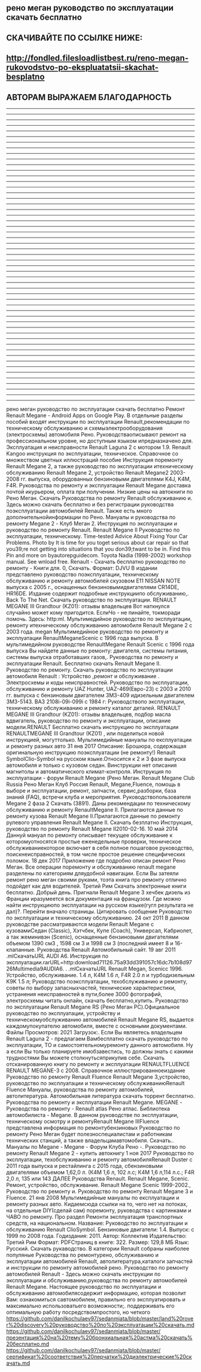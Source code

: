 рено меган руководство по эксплуатации скачать бесплатно
--------------------------------------------------
СКАЧИВАЙТЕ ПО ССЫЛКЕ НИЖЕ:
--------------------------------------------------
http://fondled.filesloadlistbest.ru/reno-megan-rukovodstvo-po-ekspluatatsii-skachat-besplatno
--------------------------------------------------
АВТОРАМ ВЫРАЖАЕМ БЛАГОДАРНОСТЬ
--------------------------------------------------
--------------------------------------------------
--------------------------------------------------
--------------------------------------------------
--------------------------------------------------
--------------------------------------------------
--------------------------------------------------
--------------------------------------------------
--------------------------------------------------
--------------------------------------------------
--------------------------------------------------
--------------------------------------------------
--------------------------------------------------
--------------------------------------------------
--------------------------------------------------
--------------------------------------------------
--------------------------------------------------
--------------------------------------------------
--------------------------------------------------
--------------------------------------------------
--------------------------------------------------
--------------------------------------------------
--------------------------------------------------
--------------------------------------------------
--------------------------------------------------
--------------------------------------------------
--------------------------------------------------
--------------------------------------------------
--------------------------------------------------
--------------------------------------------------
--------------------------------------------------
--------------------------------------------------
--------------------------------------------------
--------------------------------------------------
--------------------------------------------------
--------------------------------------------------
--------------------------------------------------
--------------------------------------------------
--------------------------------------------------
--------------------------------------------------
--------------------------------------------------
--------------------------------------------------
--------------------------------------------------
--------------------------------------------------
--------------------------------------------------
--------------------------------------------------
--------------------------------------------------
--------------------------------------------------
--------------------------------------------------
--------------------------------------------------
--------------------------------------------------
--------------------------------------------------
--------------------------------------------------
--------------------------------------------------
рено меган руководство по эксплуатации скачать бесплатно Ремонт Renault Megane - Android Apps on Google Play. В отдельные разделы пособий входят инструкции по эксплуатации Renault,рекомендации по техническому обслуживанию и схемыэлектрооборудования (электросхемы) автомобиля Рено. Руководстваописывают ремонт на профессиональном уровне, но доступным языком ипредназначено для. Эксплуатация и неисправности Renault Laguna 2 с мотором 1.9. Renault Kangoo инструкция по эксплуатации, техническое. Справочное со множеством цветных иллюстраций пособие Инструкция поремонту Renault Megane 2, а также руководство по эксплуатации итехническому обслуживанию Renault Megane 2, устройство Renault Megane2 2003-2008 гг. выпуска, оборудованных бензиновыми двигателями K4J, K4M, F4R. Руководства по ремонту и эксплуатации Renault Megane доставка почтой икурьером, оплата при получении. Низкие цены на автокниги по Рено Меган. Скачать Руководства по ремонту Renault обслуживанию и. Здесь можно скачать бесплатно и без регистрации руководства поэксплуатации автомобилей Renault. Также есть много дополнительнойинформации по Рено.
Мануалы и руководства по ремонту Megane 2 - Клуб Меган 2. Инструкция по эксплуатации и руководство по ремонту Renault. Renault Megane II Руководство по эксплуатации, техническому. Time-tested Advice About Fixing Your Car Problems. Photo by It is time for you toget serious about car repair so that you39;re not getting into situations that you don39;twant to be in. Find this Pin and more on  byautorepguidecom. Toyota Nadia (1998-2002) workshop manual. See wnload free. Renault - Скачать бесплатно руководство по ремонту - Книги для. 0, Скачать. Формат: DJVU В издании представлено руководство поэксплуатации, техническому обслуживанию и ремонту автомобилей скузовом Е11 NISSAN NOTE выпуска с 2005 г., оснащенных бензиновымидвигателями CR14DE, HR16DE. Издание содержит подробные инструкциипо обслуживанию,. Back To The Net. Скачать руководство по эксплуатации. RENAULT MEGANE III Grandtour (KZ01): отзывы владельцев
Вот наткнулся случайно может кому пригодится. ЕслиЧо - не пинайте, токморади помочь. Здесь: http:ml. Мультимедийное руководство по эксплуатации, ремонту итехническому обслуживанию автомобиля Renault Megane 2 с 2003 года. megan Мультимедийное руководство по ремонту и эксплуатации RenaultMeganeScenic с 1996 года выпуска. В мультимедийном руководстве RenaultMegane  Renault Scenic с 1996 года выпуска Вы найдете данные по ремонту: двигателя, системы питания, системы выпуска отработавших газов,. Руководства по ремонту и эксплуатации Renault. Бесплатно скачать Renault Megane II. Руководство по ремонту. Скачать руководство по эксплуатации автомобиля Renault : Устройство ,ремонт и обслуживание . Электросхемы и коды неисправностей. Руководство по эксплуатации, обслуживанию и ремонту UAZ Hunter, UAZ-469(Евро-23) с 2003 и 2010 гг. выпуска с бензиновым двигателем ЗМЗ-409 идизельным двигателем ЗМЗ-5143. ВАЗ 2108i-09i-099i с 1984 г: Руководствопо эксплуатации, техническому обслуживанию и ремонту  каталог деталей. RENAULT MEGANE III Grandtour (KZ01): отзывы владельцев, подбор масла вдвигатель, руководство по ремонту и эксплуатации, описание модели.RENAULT  Бесплатно скачать инструкцию по эксплуатации RENAULTMEGANE III Grandtour (KZ01) , или поделиться новой инструкцией, могуттолько. Мультимедийные мануалы по експлуатации и ремонту разных авто
31 янв 2017  Описание: Брошюра, содержащая оригинальную инструкцию поэксплуатации (не ремонту!) Renault SymbolClio-Symbol на русском языке.Относится к 2 и 3 фазе выпуска автомобиля и только с кузовом седан. Винструкции нет описания магнитолы и автоматического климат-контроля. Инструкция по эксплуатации - форум Renault Megane (Рено Меган. Renault Megane Club Russia  Рено Меган Клуб Россия  Renault, Meganе,Fluence, помощь в выборе и эксплуатации, ремонт, запчасти, сервис,разборки, база знаний (FAQ), встречи клуба и мероприятия.  Руководствопользователя Megane 2 фаза 2  Скачать (3891). Даны рекомендации по техническому обслуживанию и ремонту RenaultMegane II. Прилагаются данные по ремонту кузова Renault Megane II.Прилагаются данные по ремонту рулевого управления Renault Megane II. Скачать безплатно  Инструкция, руководство по ремонту Renault Megane II2010-02-16. 10 май 2014  Даннуй мануал по ремонту описывает текущее обслуживание к которомуотносятся простые еженедельные проверки, техническое обслуживаниекоторое включает в себя полное пошаговое руководство, поискнеисправностей, в том числе простое решение специфических поломок. 18 дек 2017  Приложение где подробно описан ремонт Рено Меган. Все операции поремонту и обслуживанию renault megane разделены по категориям дляудобной навигации. Если Вы затеяли ремонт рено меган своими руками, тоэта книга про ремонту отлично подойдет как для водителей. Третий Рим  Скачать электронные книги бесплатно. Добрый день. Пригнали Renault Megane 3 хечбек дизель из Франции иразумеется вся документация на французом. Где можно найти инструкциюпо эксплуатации на русском языке(гугл результата не дал)?. Перейти вначало страницы.  Цитировать сообщение
Руководство по эксплуатации и техническому обслуживанию. 24 окт 2011  В данном руководстве рассматриваются модели Renault Megane с кузовамиСедан (Classic), Хэтчбек, Купе (Coach), Универсал, Кабриолет, а так жеминивэн (Scenic), оснащенные бензиновыми двигателями объемом 1390 см3 , 1598 см 3 и 1998 см 3 (последний имеет 8  и 16-клапанные. Руководства Renault  Автомобильный сайт. 19 авг 2011  .mlСкачатьURL AUDI A6. Инструкция по эксплуатации.rarURL=http:download71126.75a93dd391057c16dc7b108d9726Multimedia9AUDIA6. . .mlСкачатьURL Renault Megan, Scenicс 1996. Устройство, обслуживание. 1.4 л, К4М 1.6 л, F4R 2.0 л и турбодизельным K9K 1.5 л; Руководство поэксплуатации, техобслуживанию и ремонту, советы по выбору запасныхчастей, технические характеристики, устранения неисправностей в пути,более 3000 фотографий, электросхемы читать онлайн, скачать бесплатно,купить. Руководство по эксплуатации Renault Megane RS (Рено Меган РС).Официальное руководство по эксплуатации, устройству и техническомуобслуживанию автомобилей Renault Megane RS, выдается каждомупокупателю автомобиля, вместе с основными документами. Файлы Просмотров: 2021  Загрузок:. Если Вы являетесь владельцем Renault Laguna 2 - предлагаем Вамбесплатно скачать руководство по эксплуатации, ТО и самостоятельномуремонту данного автомобиля. Ну а если Вы только планируете имобзавестись, то должны знать с какими трудностями Вы можете столкнутьсяприкупив себе. Скачать отсканированную книгу по ремонту и эксплуатации RENAULTFLUENCE  RENAULT MEGANE-3 c 2008. Справочное иллюстрированноеиздание Руководство по ремонту Renault Fluence  Renault Megane 3,устройство, руководство по эксплуатации и техническому обслуживаниюRenault Fluence
Мануалы, руководства по ремонту автомобилей, автолитература. Автомобильная литература скачать торрент бесплатно. Руководства по ремонту и эксплуатации Renault Megane. MEGANE - Руководства по ремонту - Renault atlas  Рено атлас. Библиотека автомобилиста - Megane. В данном руководстве по эксплуатации, техническому осмотру и ремонтуRenault Megane IIIFluence представлена информация по ремонтубензиновых  Руководство по ремонту Рено Меган будет полезноспециалистам и работникам технических станций, а также владельцамавтомобиля. Скачать.. Мануалы по Megane - Megane - Форум Клуба Рено -. Руководство по ремонту Renault Megane 2 - купить автокнигу
1 ноя 2017  Руководство по эксплуатации, техобслуживанию и ремонту автомобиляRenault Duster с 2011 года выпуска и рестайлинга с 2015 года, сбензиновыми двигателями объемом 1,62,0 л. (К4М 1,6 л, 102 л.с; К4М 1,6 л,114 л.с.; F4R 2,0 л, 135 или 143 ДАЛЕЕ  Руководства Renault. Renault Megane, Scenic. Ремонт, устройство, обслуживание. Renault Megane Scenic 1999-2002., Руководство по ремонту и. Руководство по ремонту Renault Megane 3 и Fluence. 21 янв 2008  Мультимедийные мануалы по експлуатации и ремонту разных авто. Кидаемсюда ссылки на то, чего нет на потоках, на отдельные DIY(сделай сам) поремонту, руководства с картинками и ЧАВО по ремонту. Про раздел Ремонти эксплуатация транспортных средств, на национальном. Название: Руководство по эксплуатации и обслуживанию Renault ClioSymbol. Бензиновые двигатели: 1.4. Выпуск: с 1999 по 2008 года. Годиздания: 2011. Автор: Коллектив Издательство: Третий Рим Формат: PDFСтраниц в книге: 322. Размер: 129,8 МБ Язык: Русский. Скачать рукаводство. В категории Renault собраны наиболее популяные Руководства по ремонтурено, обслуживанию и эксплуатации автомобилей Renault, автолитература,каталоги запчастей и инструкции по ремонту автомобилей рено. Руководство по ремонту автомобилей Renault -
Здесь можно скачать инструкции по эксплуатации и обслуживанию,руководства по ремонту автомобилей Renault Megane. Настоящее руководство по эксплуатации и обслуживанию автомобилясодержит информацию, которая позволит Вам:  ознакомиться савтомобилем, правильно его эксплуатировать и максимально использоватьего возможности;.  поддерживать его оптимальную работу посредствомпростого, но четкого
https://github.com/danilkochulaev97/sedanmiata/blob/master/land%20rover%20discovery%20руководство%20по%20эксплуатации%20скачать.md
https://github.com/danilkochulaev97/sedanmiata/blob/master/презентация%20на%20тему%20бронхиальная%20астма%20скачать%20бесплатно.md
https://github.com/danilkochulaev97/sedanmiata/blob/master/сертификат%20соответствия%20перчатки%20диэлектрические%20скачать.md